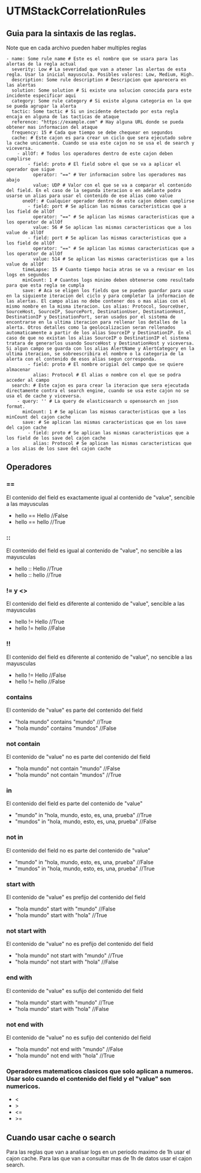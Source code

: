 # UTMStackCorrelationRules

## Guia para la sintaxis de las reglas.
Note que en cada archivo pueden haber multiples reglas
~~~
- name: Some rule name # Este es el nombre que se usara para las alertas de la regla actual
  severity: Low # La severidad que van a atener las alertas de esta regla. Usar la inicial mayuscula. Posibles valores: Low, Medium, High.
  description: Some rule description # Descripcion que aparecera en las alertas
  solution: Some solution # Si existe una solucion conocida para este incidente especificar aqui
  category: Some rule category # Si existe alguna categoria en la que se pueda agrupar la alerta
  tactic: Some tactic # Si un incidente detectado por esta regla encaja en alguna de las tacticas de ataque
  reference: "https://example.com" # Hay alguna URL donde se pueda obtener mas informacion del ataque
  frequency: 15 # Cada que tiempo se debe chequear en segundos
  cache: # Este cajon es para crear un ciclo que sera ejecutado sobre la cache unicamente. Cuando se usa este cajon no se usa el de search y viceversa.
    - allOf: # Todos los operadores dentro de este cajon deben cumplirse
        - field: proto # El field sobre el que se va a aplicar el operador que sigue
          operator: "==" # Ver informacion sobre los operadores mas abajo
          value: UDP # Valor con el que se va a comparar el contenido del field. En el caso de la segunda iteracion o en adelante podra usarse un alias para usar el contenido de ese alias como value
      oneOf: # Cualquier operador dentro de este cajon deben cumplirse
        - field: port # Se aplican las mismas caracteristicas que a los field de allOf
          operator: "==" # Se aplican las mismas caracteristicas que a los operator de allOf
          value: 56 # Se aplican las mismas caracteristicas que a los value de allOf
        - field: port # Se aplican las mismas caracteristicas que a los field de allOf
          operator: "==" # Se aplican las mismas caracteristicas que a los operator de allOf
          value: 514 # Se aplican las mismas caracteristicas que a los value de allOf
      timeLapse: 15 # Cuanto tiempo hacia atras se va a revisar en los logs en segundos
      minCount: 1 # Cuantos logs minimo deben obtenerse como resultado para que esta regla se cumpla
      save: # Aca se eligen los fields que se pueden guardar para usar en la siguiente iteracion del ciclo y para completar la informacion de las alertas. El campo alias no debe contener dos o mas alias con el mismo nombre en la misma iteracion. Los alias: Protocol, SourceUser, SourceHost, SourceIP, SourcePort, DestinationUser, DestinationHost, DestinationIP y DestinationPort, seran usados por el sistema de encontrarse en la ultima iteracion para rellenar los detalles de la alerta. Otros detalles como la geolocalizacion seran rellenados automaticamente a partir de los alias SourceIP y DestinationIP. En el caso de que no existan los alias SourceIP o DestinationIP el sistema tratara de generarlos usando SourceHost y DestinationHost y viceversa. Si algun campo se guarda con los alias AlertName y AlertCategory en la ultima iteracion, se sobreescribira el nombre o la categoria de la alerta con el contenido de esos alias segun corresponda.
        - field: proto # El nombre origial del campo que se quiere almacenar
          alias: Protocol # El alias o nombre con el que se podra acceder al campo
  search: # Este cajon es para crear la iteracion que sera ejecutada directamente contra el search engine, cuando se usa este cajon no se usa el de cache y viceversa.
    - query: '' # La query de elasticsearch u opensearch en json format.
      minCount: 1 # Se aplican las mismas caracteristicas que a los minCount del cajon cache
      save: # Se aplican las mismas caracteristicas que en los save del cajon cache
        - field: proto # Se aplican las mismas caracteristicas que a los field de los save del cajon cache
          alias: Protocol # Se aplican las mismas caracteristicas que a los alias de los save del cajon cache
~~~
## Operadores
### ==
El contenido del field es exactamente igual al contenido de "value", sencible a las mayusculas
* hello == Hello //False
* hello == hello //True

### ::
El contenido del field es igual al contenido de "value", no sencible a las mayusculas
* hello :: Hello //True
* hello :: hello //True

### != y <>
El contenido del field es diferente al contenido de "value", sencible a las mayusculas
* hello != Hello //True
* hello != hello //False

### !!
El contenido del field es diferente al contenido de "value", no sencible a las mayusculas
* hello != Hello //False
* hello != hello //False

### contains
El contenido de "value" es parte del contenido del field
* "hola mundo" contains "mundo" //True
* "hola mundo" contains "mundos" //False

### not contain
El contenido de "value" no es parte del contenido del field
* "hola mundo" not contain "mundo" //False
* "hola mundo" not contain "mundos" //True

### in
El contenido del field es parte del contenido de "value"
* "mundo" in "hola, mundo, esto, es, una, prueba" //True
* "mundos" in "hola, mundo, esto, es, una, prueba" //False

### not in
El contenido del field no es parte del contenido de "value"
* "mundo" in "hola, mundo, esto, es, una, prueba" //False
* "mundos" in "hola, mundo, esto, es, una, prueba" //True

### start with
El contenido de "value" es prefijo del contenido del field
* "hola mundo" start with "mundo" //False
* "hola mundo" start with "hola" //True

### not start with
El contenido de "value" no es prefijo del contenido del field
* "hola mundo" not start with "mundo" //True
* "hola mundo" not start with "hola" //False

### end with
El contenido de "value" es sufijo del contenido del field
* "hola mundo" start with "mundo" //True
* "hola mundo" start with "hola" //False

### not end with
El contenido de "value" no es sufijo del contenido del field
* "hola mundo" not end with "mundo" //False
* "hola mundo" not end with "hola" //True

### Operadores matematicos clasicos que solo aplican a numeros. Usar solo cuando el contenido del field y el "value" son numericos.
* <
* \>
* <=
* \>=

## Cuando usar cache o search
Para las reglas que van a analisar logs en un periodo maximo de 1h usar el cajon cache. Para las que van a consultar mas de 1h de datos usar el cajon search.

